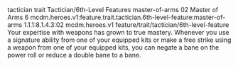<ability>
  <metadata>
    <class>tactician</class>
    <feature_type>trait</feature_type>
    <file_dpath>Tactician/6th-Level Features</file_dpath>
    <item_id>master-of-arms</item_id>
    <item_index>02</item_index>
    <item_name>Master of Arms</item_name>
    <level>6</level>
    <scc>mcdm.heroes.v1:feature.trait.tactician.6th-level-feature:master-of-arms</scc>
    <scdc>1.1.1:8.1.4.3:02</scdc>
    <source>mcdm.heroes.v1</source>
    <type>feature/trait/tactician/6th-level-feature</type>
  </metadata>
  <effects>
    <effect type="mundane">Your expertise with weapons has grown to true mastery. Whenever you use a signature ability from one of your equipped kits or make a free strike using a weapon from one of your equipped kits, you can negate a bane on the power roll or reduce a double bane to a bane.</effect>
  </effects>
</ability>
